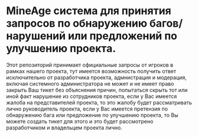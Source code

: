 # MineAge система для принятия запросов по обнаружению багов/нарушений или предложений по улучшению проекта.

Этот репозиторий принимает официальные запросы от игроков в рамках нашего проекта, тут имеется возможность получить ответ исключительно от разработчика проекта, адмнистрация и модерация, включая системного администратора не может и не имеет право закрыть Ваш тикет без объяснения причин, попытаться скрыть тот или иной факт нарушение из сотрудников проекта, если у Вас имеется жалоба на представителей проекта, то это жалобу будет рассматривать лично руководитель проекта, если у Вас имеется претензия по обнаружению бага или предложение по улучшению проекта, то Вы можете создать тикет для этого и это будет рассмотрено разработчиком и владельцем проекта лично.
